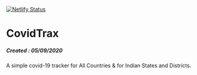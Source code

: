 [![Netlify Status](https://api.netlify.com/api/v1/badges/e6d93777-6c27-4781-9820-c958d0144a25/deploy-status)](https://app.netlify.com/sites/covidtrax/deploys)

# CovidTrax  
##### Created : 05/09/2020

A simple covid-19 tracker for All Countries &amp; for Indian States and Districts. 


